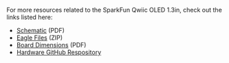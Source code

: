 <!-- This section should include all the relevant documentation and product files (Eagle files, schematic, datasheet(s), landing pages, etc. and any relevant tutorials to go beyond the Hookup Guide.) -->

For more resources related to the SparkFun Qwiic OLED 1.3in, check out the links listed here: 

* [Schematic](assets/board_files/SparkFun_Qwiic_OLED_1.3in_Schematic.pdf) (PDF)
* [Eagle Files](assets/board_files/Qwiic_OLED_1.3in.zip) (ZIP)
* [Board Dimensions](assets/board_files/SparkFun_Qwiic_OLED_1.3in_BoardDimensions.png) (PDF)
* [Hardware GitHub Respository](https://github.com/sparkfun/Qwiic_OLED_1.3in)

